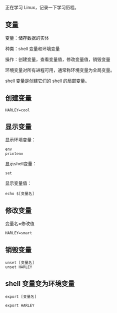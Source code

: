 正在学习 Linux，记录一下学习历程。

## 变量

变量：储存数据的实体

种类：shell 变量和环境变量

操作：创建变量，查看变量值，修改变量值，销毁变量

环境变量对所有进程可用，通常称环境变量为全局变量。

shell 变量是创建它们的 shell 的局部变量。

## 创建变量

```
HARLEY=cool
```

## 显示变量
显示环境变量：

```
env
printenv
```

显示shell变量：

```
set
```

显示变量值：

```
echo $[变量名]
```

## 修改变量

变量名=修改值

```
HARLEY=smart
```

## 销毁变量

```
unset [变量名]
unset HARLEY
```

## shell 变量变为环境变量

```
export [变量名]

export HARLEY
```
